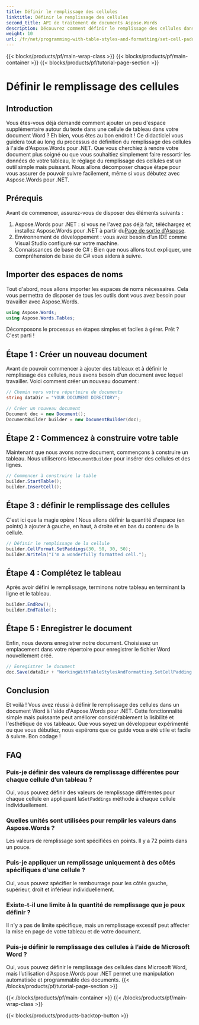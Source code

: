 ```yaml
---
title: Définir le remplissage des cellules
linktitle: Définir le remplissage des cellules
second_title: API de traitement de documents Aspose.Words
description: Découvrez comment définir le remplissage des cellules dans les documents Word à l'aide d'Aspose.Words pour .NET grâce à notre guide étape par étape. Améliorez facilement la mise en forme des tableaux de votre document.
weight: 10
url: /fr/net/programming-with-table-styles-and-formatting/set-cell-padding/
---
```


{{< blocks/products/pf/main-wrap-class >}}
{{< blocks/products/pf/main-container >}}
{{< blocks/products/pf/tutorial-page-section >}}

# Définir le remplissage des cellules

## Introduction

Vous êtes-vous déjà demandé comment ajouter un peu d'espace supplémentaire autour du texte dans une cellule de tableau dans votre document Word ? Eh bien, vous êtes au bon endroit ! Ce didacticiel vous guidera tout au long du processus de définition du remplissage des cellules à l'aide d'Aspose.Words pour .NET. Que vous cherchiez à rendre votre document plus soigné ou que vous souhaitiez simplement faire ressortir les données de votre tableau, le réglage du remplissage des cellules est un outil simple mais puissant. Nous allons décomposer chaque étape pour vous assurer de pouvoir suivre facilement, même si vous débutez avec Aspose.Words pour .NET.

## Prérequis

Avant de commencer, assurez-vous de disposer des éléments suivants :

1. Aspose.Words pour .NET : si vous ne l'avez pas déjà fait, téléchargez et installez Aspose.Words pour .NET à partir du[Page de sortie d'Aspose](https://releases.aspose.com/words/net/).
2. Environnement de développement : vous avez besoin d’un IDE comme Visual Studio configuré sur votre machine.
3. Connaissances de base de C# : Bien que nous allons tout expliquer, une compréhension de base de C# vous aidera à suivre.

## Importer des espaces de noms

Tout d'abord, nous allons importer les espaces de noms nécessaires. Cela vous permettra de disposer de tous les outils dont vous avez besoin pour travailler avec Aspose.Words.

```csharp
using Aspose.Words;
using Aspose.Words.Tables;
```

Décomposons le processus en étapes simples et faciles à gérer. Prêt ? C'est parti !

## Étape 1 : Créer un nouveau document

Avant de pouvoir commencer à ajouter des tableaux et à définir le remplissage des cellules, nous avons besoin d'un document avec lequel travailler. Voici comment créer un nouveau document :

```csharp
// Chemin vers votre répertoire de documents
string dataDir = "YOUR DOCUMENT DIRECTORY";

// Créer un nouveau document
Document doc = new Document();
DocumentBuilder builder = new DocumentBuilder(doc);
```

## Étape 2 : Commencez à construire votre table

 Maintenant que nous avons notre document, commençons à construire un tableau. Nous utiliserons le`DocumentBuilder` pour insérer des cellules et des lignes.

```csharp
// Commencer à construire la table
builder.StartTable();
builder.InsertCell();
```

## Étape 3 : définir le remplissage des cellules

C'est ici que la magie opère ! Nous allons définir la quantité d'espace (en points) à ajouter à gauche, en haut, à droite et en bas du contenu de la cellule.

```csharp
// Définir le remplissage de la cellule
builder.CellFormat.SetPaddings(30, 50, 30, 50);
builder.Writeln("I'm a wonderfully formatted cell.");
```

## Étape 4 : Complétez le tableau

Après avoir défini le remplissage, terminons notre tableau en terminant la ligne et le tableau.

```csharp
builder.EndRow();
builder.EndTable();
```

## Étape 5 : Enregistrer le document

Enfin, nous devons enregistrer notre document. Choisissez un emplacement dans votre répertoire pour enregistrer le fichier Word nouvellement créé.

```csharp
// Enregistrer le document
doc.Save(dataDir + "WorkingWithTableStylesAndFormatting.SetCellPadding.docx");
```

## Conclusion

Et voilà ! Vous avez réussi à définir le remplissage des cellules dans un document Word à l'aide d'Aspose.Words pour .NET. Cette fonctionnalité simple mais puissante peut améliorer considérablement la lisibilité et l'esthétique de vos tableaux. Que vous soyez un développeur expérimenté ou que vous débutiez, nous espérons que ce guide vous a été utile et facile à suivre. Bon codage !

## FAQ

### Puis-je définir des valeurs de remplissage différentes pour chaque cellule d’un tableau ?
 Oui, vous pouvez définir des valeurs de remplissage différentes pour chaque cellule en appliquant la`SetPaddings` méthode à chaque cellule individuellement.

### Quelles unités sont utilisées pour remplir les valeurs dans Aspose.Words ?
Les valeurs de remplissage sont spécifiées en points. Il y a 72 points dans un pouce.

### Puis-je appliquer un remplissage uniquement à des côtés spécifiques d'une cellule ?
Oui, vous pouvez spécifier le rembourrage pour les côtés gauche, supérieur, droit et inférieur individuellement.

### Existe-t-il une limite à la quantité de remplissage que je peux définir ?
Il n'y a pas de limite spécifique, mais un remplissage excessif peut affecter la mise en page de votre tableau et de votre document.

### Puis-je définir le remplissage des cellules à l’aide de Microsoft Word ?
Oui, vous pouvez définir le remplissage des cellules dans Microsoft Word, mais l’utilisation d’Aspose.Words pour .NET permet une manipulation automatisée et programmable des documents.
{{< /blocks/products/pf/tutorial-page-section >}}

{{< /blocks/products/pf/main-container >}}
{{< /blocks/products/pf/main-wrap-class >}}

{{< blocks/products/products-backtop-button >}}
